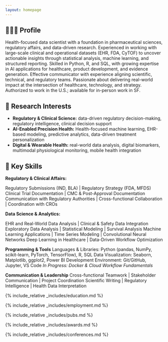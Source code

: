```yaml
---
layout: homepage
---
```


## 👩🏻‍💻 Profile

Health-focused data scientist with a foundation in pharmaceutical sciences, regulatory affairs, and data-driven research. Experienced in working with large-scale clinical and operational datasets (EHR, FDA, CyTOF) to uncover actionable insights through statistical analysis, machine learning, and structured reporting. Skilled in Python, R, and SQL, with growing expertise in AI applications for healthcare, product development, and evidence generation. Effective communicator with experience aligning scientific, technical, and regulatory teams. Passionate about delivering real-world impact at the intersection of healthcare, technology, and strategy. Authorized to work in the U.S.; available for in-person work in SF.

## 🔸 Research Interests

- **Regulatory & Clinical Science:** data-driven regulatory decision-making, regulatory intelligence, clinical decision support
- **AI-Enabled Precision Health:** Health-focused machine learning, EHR-based modeling, predictive analytics, data-driven treatment personalization
- **Digital & Wearable Health:** real-world data analysis, digital biomarkers, multimodal physiological monitoring, mobile health integration

## 🔹 Key Skills

**Regulatory & Clinical Affairs:**

 Regulatory Submissions (IND, BLA) | Regulatory Strategy (FDA, MFDS)
 Clinical Trial Documentation | CMC & Post-Approval Documentation
 Communication with Regulatory Authorities | Cross-functional Collaboration | Coordination with CROs


**Data Science & Analytics:**

EHR and Real-World Data Analysis | Clinical & Safety Data Integration
Exploratory Data Analysis | Statistical Modeling | Survival Analysis
Machine Learning Applications | Time Series Modeling | Convolutional Neural Networks
Deep Learning in Healthcare | Data-Driven Workflow Optimization

**Programming & Tools**
Languages & Libraries: Python (pandas, NumPy, scikit-learn, PyTorch, TensorFlow), R, SQL
Data Visualization: Seaborn, Matplotlib, ggplot2, Power BI
Development Environment: Git/GitHub, Jupyter, VS Code
*In Progress: Docker & Cloud Workflow Fundamentals*

**Communication & Leadership**
Cross-functional Teamwork | Stakeholder Communication | Project Coordination
Scientific Writing | Regulatory Intelligence | Health Data Interpretation

{% include_relative _includes/education.md %}

{% include_relative _includes/employment.md %}

{% include_relative _includes/pubs.md %}

<!--{% include_relative _includes/art.md %}--> <!-- you can escape this line if you don't have any art examples -->

<!--{% include_relative _includes/grants.md %}-->

{% include_relative _includes/awards.md %}

{% include_relative _includes/conferences.md %}

<!--{% include_relative _includes/service.md %}-->
